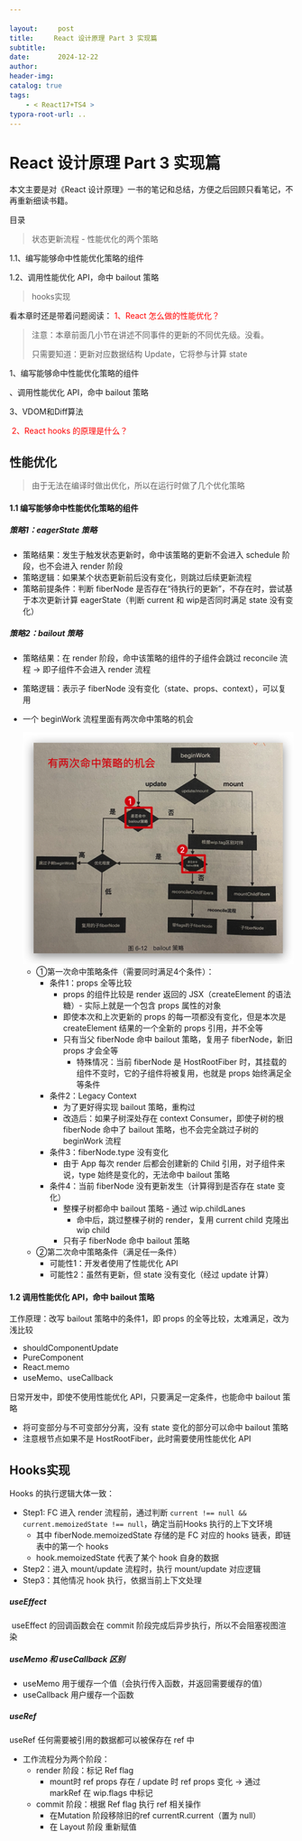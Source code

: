 ```yaml
---

layout:     post
title:     React 设计原理 Part 3 实现篇
subtitle:  
date:       2024-12-22
author:     
header-img: 
catalog: true
tags:
    - < React17+TS4 >
typora-root-url: ..
---
```




# React 设计原理 Part 3 实现篇

本文主要是对《React 设计原理》一书的笔记和总结，方便之后回顾只看笔记，不再重新细读书籍。

目录 

> 状态更新流程 - 性能优化的两个策略

1.1、编写能够命中性能优化策略的组件

1.2、调用性能优化 API，命中 bailout 策略

> hooks实现



看本章时还是带着问题阅读：<span style="color:red"> 1、React 怎么做的性能优化？</span>

> 注意：本章前面几小节在讲述不同事件的更新的不同优先级。没看。
>
> 只需要知道：更新对应数据结构 Update，它将参与计算 state

1、编写能够命中性能优化策略的组件

、调用性能优化 API，命中 bailout 策略

3、VDOM和Diff算法

<span style="color:red"> 2、React hooks 的原理是什么？</span>



## 性能优化

> 由于无法在编译时做出优化，所以在运行时做了几个优化策略

#### 1.1 编写能够命中性能优化策略的组件

##### 策略1：eagerState 策略

- 策略结果：发生于触发状态更新时，命中该策略的更新不会进入 schedule 阶段，也不会进入 render 阶段
- 策略逻辑：如果某个状态更新前后没有变化，则跳过后续更新流程
- 策略前提条件：判断 fiberNode 是否存在“待执行的更新”，不存在时，尝试基于本次更新计算 eagerState（判断 current 和 wip是否同时满足 state 没有变化）

##### 策略2：bailout 策略

* 策略结果：在 render 阶段，命中该策略的组件的子组件会跳过 reconcile 流程 -> 即子组件不会进入 render 流程

* 策略逻辑：表示子 fiberNode 没有变化（state、props、context），可以复用

* 一个 beginWork 流程里面有两次命中策略的机会

    <img src="/../img/assets_2023/resct shixian.png" alt="464CEDA5-F606-414E-A1E6-FC1A7DFDFBDF" style="zoom:48%;" />

    * ①第一次命中策略条件（需要同时满足4个条件）：
        * 条件1：props 全等比较
            * props 的组件比较是 render 返回的 JSX（createElement 的语法糖）- 实际上就是一个包含 props 属性的对象
            * 即使本次和上次更新的 props 的每一项都没有变化，但是本次是 createElement 结果的一个全新的 props 引用，并不全等
            * 只有当父 fiberNode 命中 bailout 策略，复用子 fiberNode，新旧 props 才会全等
                * 特殊情况：当前 fiberNode 是 HostRootFiber 时，其挂载的组件不变时，它的子组件将被复用，也就是 props 始终满足全等条件
        * 条件2：Legacy Context
            * 为了更好得实现 bailout 策略，重构过
            * 改造后：如果子树深处存在 context Consumer，即使子树的根 fiberNode 命中了 bailout 策略，也不会完全跳过子树的 beginWork 流程
        * 条件3：fiberNode.type 没有变化
            * 由于 App 每次 render 后都会创建新的 Child 引用，对子组件来说，type 始终是变化的，无法命中 bailout 策略
        * 条件4：当前 fiberNode 没有更新发生（计算得到是否存在 state 变化）
            * 整棵子树都命中 bailout 策略 - 通过 wip.childLanes
                * 命中后，跳过整棵子树的 render，复用 current child 克隆出 wip child 
            * 只有子 fiberNode 命中 bailout 策略
    * ②第二次命中策略条件（满足任一条件）
        * 可能性1：开发者使用了性能优化 API
        * 可能性2：虽然有更新，但 state 没有变化（经过 update 计算）

#### 1.2 调用性能优化 API，命中 bailout 策略

工作原理：改写 bailout 策略中的条件1，即 props 的全等比较，太难满足，改为浅比较

- shouldComponentUpdate
- PureComponent
- React.memo
- useMemo、useCallback

日常开发中，即使不使用性能优化 API，只要满足一定条件，也能命中 bailout 策略

* 将可变部分与不可变部分分离，没有 state 变化的部分可以命中 bailout 策略
* 注意根节点如果不是 HostRootFiber，此时需要使用性能优化 API



## Hooks实现

Hooks 的执行逻辑大体一致：

* Step1: FC 进入 render 流程前，通过判断 `current !== null && current.memoizedState !== null`，确定当前Hooks 执行的上下文环境
    * 其中 fiberNode.memoizedState 存储的是 FC 对应的 hooks 链表，即链表中的第一个 hooks
    * hook.memoizedState 代表了某个 hook 自身的数据
* Step2：进入 mount/update 流程时，执行 mount/update 对应逻辑
* Step3：其他情况 hook 执行，依据当前上下文处理

##### useEffect

​	useEffect 的回调函数会在 commit 阶段完成后异步执行，所以不会阻塞视图渲染

##### useMemo 和 useCallback 区别

* useMemo 用于缓存一个值（会执行传入函数，并返回需要缓存的值）
* useCallback 用户缓存一个函数

##### useRef 

useRef 任何需要被引用的数据都可以被保存在 ref 中

* 工作流程分为两个阶段：
    * render 阶段：标记 Ref flag	
        * mount时 ref props 存在 / update 时 ref props 变化 -> 通过 markRef 在 wip.flags 中标记
    * commit 阶段：根据 Ref flag 执行 ref 相关操作
        * 在Mutation 阶段移除旧的ref currentR.current（置为 null）
        * 在 Layout 阶段 重新赋值
